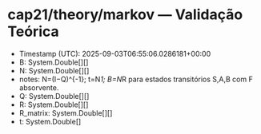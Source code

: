 # cap21/theory/markov — Validação Teórica

- Timestamp (UTC): 2025-09-03T06:55:06.0286181+00:00
- B: System.Double[][]
- N: System.Double[][]
- notes: N=(I−Q)^{-1}; t=N*1; B=N*R para estados transitórios S,A,B com F absorvente.
- Q: System.Double[][]
- R: System.Double[][]
- R_matrix: System.Double[][]
- t: System.Double[]
